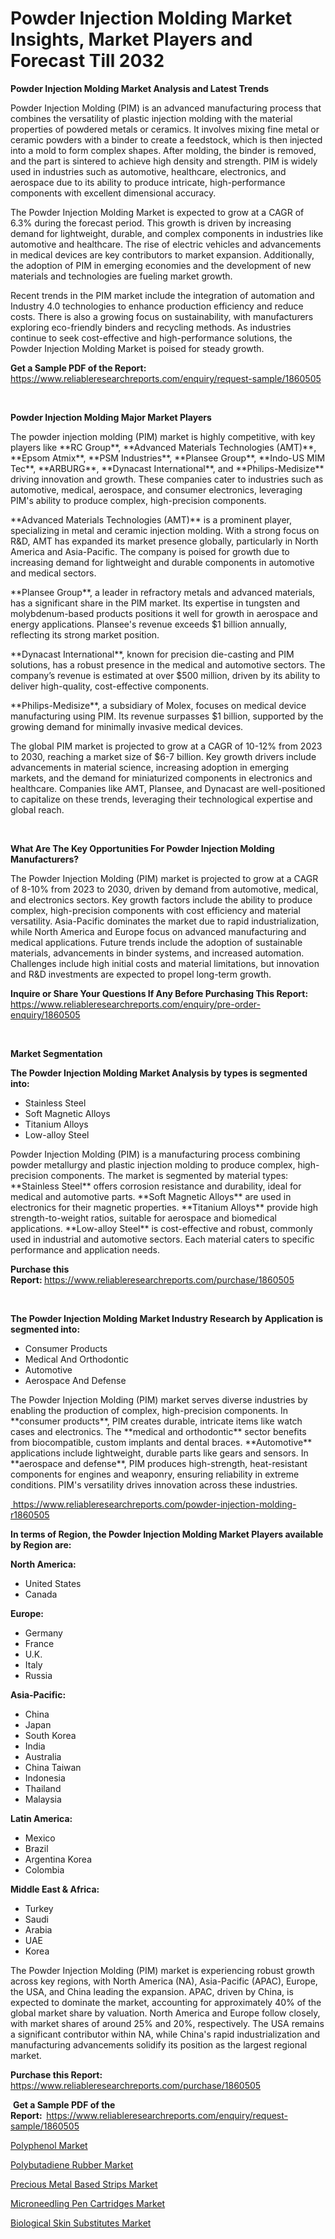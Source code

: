 <p><h1>Powder Injection Molding Market Insights, Market Players and Forecast Till 2032</h1></p><p><strong>Powder Injection Molding Market Analysis and Latest Trends</strong></p>
<p><p>Powder Injection Molding (PIM) is an advanced manufacturing process that combines the versatility of plastic injection molding with the material properties of powdered metals or ceramics. It involves mixing fine metal or ceramic powders with a binder to create a feedstock, which is then injected into a mold to form complex shapes. After molding, the binder is removed, and the part is sintered to achieve high density and strength. PIM is widely used in industries such as automotive, healthcare, electronics, and aerospace due to its ability to produce intricate, high-performance components with excellent dimensional accuracy.</p><p>The Powder Injection Molding Market is expected to grow at a CAGR of 6.3% during the forecast period. This growth is driven by increasing demand for lightweight, durable, and complex components in industries like automotive and healthcare. The rise of electric vehicles and advancements in medical devices are key contributors to market expansion. Additionally, the adoption of PIM in emerging economies and the development of new materials and technologies are fueling market growth.</p><p>Recent trends in the PIM market include the integration of automation and Industry 4.0 technologies to enhance production efficiency and reduce costs. There is also a growing focus on sustainability, with manufacturers exploring eco-friendly binders and recycling methods. As industries continue to seek cost-effective and high-performance solutions, the Powder Injection Molding Market is poised for steady growth.</p></p>
<p><strong>Get a Sample PDF of the Report:&nbsp;</strong> <a href="https://www.reliableresearchreports.com/enquiry/request-sample/1860505?utm_campaign=115&utm_medium=2&utm_source=Github&utm_content=ia&utm_term=24012025&utm_id=powder-injection-molding">https://www.reliableresearchreports.com/enquiry/request-sample/1860505</a></p>
<p>&nbsp;</p>
<p><strong>Powder Injection Molding Major Market Players</strong></p>
<p><p>The powder injection molding (PIM) market is highly competitive, with key players like **RC Group**, **Advanced Materials Technologies (AMT)**, **Epsom Atmix**, **PSM Industries**, **Plansee Group**, **Indo-US MIM Tec**, **ARBURG**, **Dynacast International**, and **Philips-Medisize** driving innovation and growth. These companies cater to industries such as automotive, medical, aerospace, and consumer electronics, leveraging PIM's ability to produce complex, high-precision components.</p><p>**Advanced Materials Technologies (AMT)** is a prominent player, specializing in metal and ceramic injection molding. With a strong focus on R&D, AMT has expanded its market presence globally, particularly in North America and Asia-Pacific. The company is poised for growth due to increasing demand for lightweight and durable components in automotive and medical sectors.</p><p>**Plansee Group**, a leader in refractory metals and advanced materials, has a significant share in the PIM market. Its expertise in tungsten and molybdenum-based products positions it well for growth in aerospace and energy applications. Plansee's revenue exceeds $1 billion annually, reflecting its strong market position.</p><p>**Dynacast International**, known for precision die-casting and PIM solutions, has a robust presence in the medical and automotive sectors. The company’s revenue is estimated at over $500 million, driven by its ability to deliver high-quality, cost-effective components.</p><p>**Philips-Medisize**, a subsidiary of Molex, focuses on medical device manufacturing using PIM. Its revenue surpasses $1 billion, supported by the growing demand for minimally invasive medical devices.</p><p>The global PIM market is projected to grow at a CAGR of 10-12% from 2023 to 2030, reaching a market size of $6-7 billion. Key growth drivers include advancements in material science, increasing adoption in emerging markets, and the demand for miniaturized components in electronics and healthcare. Companies like AMT, Plansee, and Dynacast are well-positioned to capitalize on these trends, leveraging their technological expertise and global reach.</p></p>
<p>&nbsp;</p>
<p><strong>What Are The Key Opportunities For Powder Injection Molding Manufacturers?</strong></p>
<p><p>The Powder Injection Molding (PIM) market is projected to grow at a CAGR of 8-10% from 2023 to 2030, driven by demand from automotive, medical, and electronics sectors. Key growth factors include the ability to produce complex, high-precision components with cost efficiency and material versatility. Asia-Pacific dominates the market due to rapid industrialization, while North America and Europe focus on advanced manufacturing and medical applications. Future trends include the adoption of sustainable materials, advancements in binder systems, and increased automation. Challenges include high initial costs and material limitations, but innovation and R&D investments are expected to propel long-term growth.</p></p>
<p><strong>Inquire or Share Your Questions If Any Before Purchasing This Report:</strong> <a href="https://www.reliableresearchreports.com/enquiry/pre-order-enquiry/1860505?utm_campaign=115&utm_medium=2&utm_source=Github&utm_content=ia&utm_term=24012025&utm_id=powder-injection-molding">https://www.reliableresearchreports.com/enquiry/pre-order-enquiry/1860505</a></p>
<p>&nbsp;</p>
<p><strong>Market Segmentation</strong></p>
<p><strong>The Powder Injection Molding Market Analysis by types is segmented into:</strong></p>
<p><ul><li>Stainless Steel</li><li>Soft Magnetic Alloys</li><li>Titanium Alloys</li><li>Low-alloy Steel</li></ul></p>
<p><p>Powder Injection Molding (PIM) is a manufacturing process combining powder metallurgy and plastic injection molding to produce complex, high-precision components. The market is segmented by material types: **Stainless Steel** offers corrosion resistance and durability, ideal for medical and automotive parts. **Soft Magnetic Alloys** are used in electronics for their magnetic properties. **Titanium Alloys** provide high strength-to-weight ratios, suitable for aerospace and biomedical applications. **Low-alloy Steel** is cost-effective and robust, commonly used in industrial and automotive sectors. Each material caters to specific performance and application needs.</p></p>
<p><strong>Purchase this Report:&nbsp;</strong><a href="https://www.reliableresearchreports.com/purchase/1860505?utm_campaign=115&utm_medium=2&utm_source=Github&utm_content=ia&utm_term=24012025&utm_id=powder-injection-molding">https://www.reliableresearchreports.com/purchase/1860505</a></p>
<p>&nbsp;</p>
<p><strong>The Powder Injection Molding Market Industry Research by Application is segmented into:</strong></p>
<p><ul><li>Consumer Products</li><li>Medical And Orthodontic</li><li>Automotive</li><li>Aerospace And Defense</li></ul></p>
<p><p>The Powder Injection Molding (PIM) market serves diverse industries by enabling the production of complex, high-precision components. In **consumer products**, PIM creates durable, intricate items like watch cases and electronics. The **medical and orthodontic** sector benefits from biocompatible, custom implants and dental braces. **Automotive** applications include lightweight, durable parts like gears and sensors. In **aerospace and defense**, PIM produces high-strength, heat-resistant components for engines and weaponry, ensuring reliability in extreme conditions. PIM's versatility drives innovation across these industries.</p></p>
<p><a href="https://www.reliableresearchreports.com/powder-injection-molding-r1860505?utm_campaign=115&utm_medium=2&utm_source=Github&utm_content=ia&utm_term=24012025&utm_id=powder-injection-molding">&nbsp;https://www.reliableresearchreports.com/powder-injection-molding-r1860505</a></p>
<p><strong>In terms of Region, the Powder Injection Molding Market Players available by Region are:</strong></p>
<p>
    <p> <strong> North America: </strong>
        <ul>
            <li>United States</li>
            <li>Canada</li>
        </ul>
        </p> 
    <p> <strong> Europe: </strong>
        <ul>
            <li>Germany</li>
            <li>France</li>
            <li>U.K.</li>
            <li>Italy</li>
            <li>Russia</li>
        </ul>
        </p> 
    <p> <strong> Asia-Pacific: </strong>
        <ul>
            <li>China</li>
            <li>Japan</li>
            <li>South Korea</li>
            <li>India</li>
            <li>Australia</li>
            <li>China Taiwan</li>
            <li>Indonesia</li>
            <li>Thailand</li>
            <li>Malaysia</li>
        </ul>
        </p> 
    <p> <strong> Latin America: </strong>
        <ul>
            <li>Mexico</li>
            <li>Brazil</li>
            <li>Argentina Korea</li>
            <li>Colombia</li>
        </ul>
        </p> 
    <p> <strong> Middle East & Africa: </strong>
        <ul>
            <li>Turkey</li>
            <li>Saudi</li>
            <li>Arabia</li>
            <li>UAE</li>
            <li>Korea</li>
        </ul>
    </p>
    </p>
<p><p>The Powder Injection Molding (PIM) market is experiencing robust growth across key regions, with North America (NA), Asia-Pacific (APAC), Europe, the USA, and China leading the expansion. APAC, driven by China, is expected to dominate the market, accounting for approximately 40% of the global market share by valuation. North America and Europe follow closely, with market shares of around 25% and 20%, respectively. The USA remains a significant contributor within NA, while China's rapid industrialization and manufacturing advancements solidify its position as the largest regional market.</p></p>
<p><strong>Purchase this Report: </strong><a href="https://www.reliableresearchreports.com/purchase/1860505?utm_campaign=115&utm_medium=2&utm_source=Github&utm_content=ia&utm_term=24012025&utm_id=powder-injection-molding">https://www.reliableresearchreports.com/purchase/1860505</a></p>
<p>&nbsp;<strong>Get a Sample PDF of the Report:&nbsp;&nbsp;</strong><a href="https://www.reliableresearchreports.com/enquiry/request-sample/1860505?utm_campaign=115&utm_medium=2&utm_source=Github&utm_content=ia&utm_term=24012025&utm_id=powder-injection-molding">https://www.reliableresearchreports.com/enquiry/request-sample/1860505</a></p>
<p><strong></strong></p>
<p><p><a href="https://github.com/gerdabatiskzv9/Market-Research-Report-List-1/blob/main/polyphenol-market.md?utm_campaign=115&utm_medium=2&utm_source=Github&utm_content=ia&utm_term=24012025&utm_id=powder-injection-molding">Polyphenol Market</a></p><p><a href="https://github.com/JakirUddin651/Market-Research-Report-List-1/blob/main/polybutadiene-rubber-market.md?utm_campaign=115&utm_medium=2&utm_source=Github&utm_content=ia&utm_term=24012025&utm_id=powder-injection-molding">Polybutadiene Rubber Market</a></p><p><a href="https://www.linkedin.com/pulse/precious-metal-based-strips-market-analysis-from-2025-ern7f?utm_campaign=115&utm_medium=2&utm_source=Github&utm_content=ia&utm_term=24012025&utm_id=powder-injection-molding">Precious Metal Based Strips Market</a></p><p><a href="https://www.linkedin.com/pulse/decoding-microneedling-pen-cartridges-market-dynamics-strategic-a4uyf?utm_campaign=115&utm_medium=2&utm_source=Github&utm_content=ia&utm_term=24012025&utm_id=powder-injection-molding">Microneedling Pen Cartridges Market</a></p><p><a href="https://www.linkedin.com/pulse/biological-skin-substitutes-market-analysis-report-2025-zlyof?utm_campaign=115&utm_medium=2&utm_source=Github&utm_content=ia&utm_term=24012025&utm_id=powder-injection-molding">Biological Skin Substitutes Market</a></p></p>